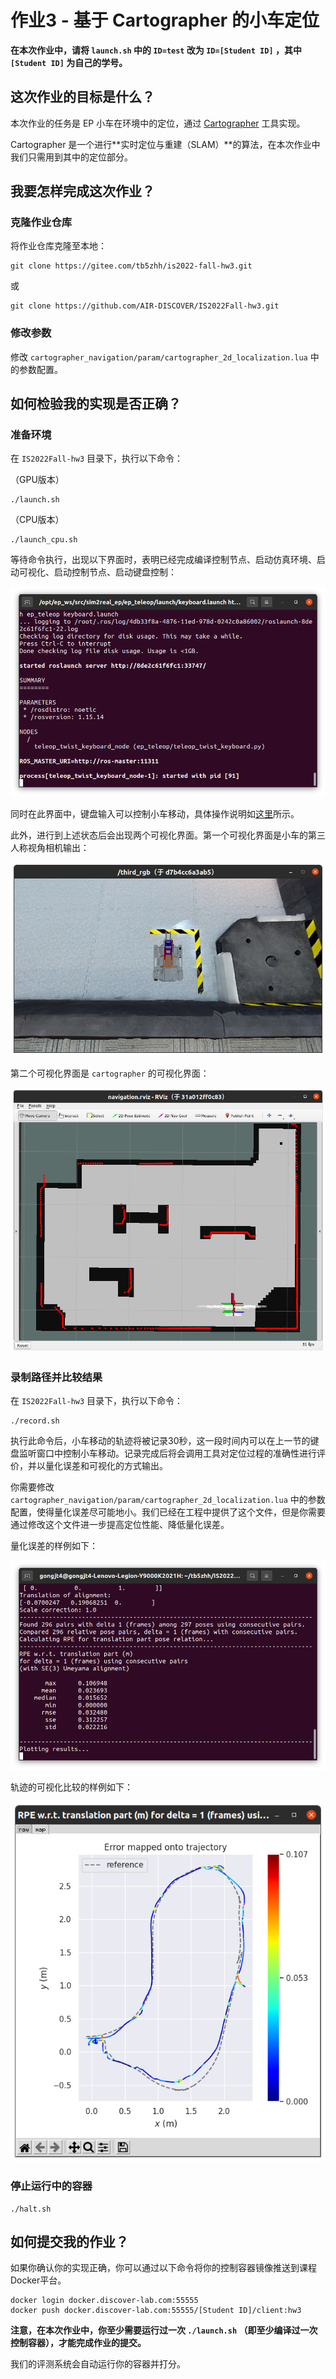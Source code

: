 # 作业3 - 基于 Cartographer 的小车定位

**在本次作业中，请将 `launch.sh` 中的 `ID=test` 改为 `ID=[Student ID]` ，其中 `[Student ID]` 为自己的学号。**

## 这次作业的目标是什么？

本次作业的任务是 EP 小车在环境中的定位，通过 [Cartographer](https://github.com/cartographer-project/cartographer) 工具实现。

Cartographer 是一个进行**实时定位与重建（SLAM）**的算法，在本次作业中我们只需用到其中的定位部分。

## 我要怎样完成这次作业？

### 克隆作业仓库

将作业仓库克隆至本地：

```
git clone https://gitee.com/tb5zhh/is2022-fall-hw3.git
```

或

```
git clone https://github.com/AIR-DISCOVER/IS2022Fall-hw3.git
```

### 修改参数

修改 `cartographer_navigation/param/cartographer_2d_localization.lua` 中的参数配置。


## 如何检验我的实现是否正确？

### 准备环境

在 `IS2022Fall-hw3` 目录下，执行以下命令：

（GPU版本）
```shell
./launch.sh
```

（CPU版本）
```shell
./launch_cpu.sh
```

等待命令执行，出现以下界面时，表明已经完成编译控制节点、启动仿真环境、启动可视化、启动控制节点、启动键盘控制：

![launch](assets/hw3-launch.png)

同时在此界面中，键盘输入可以控制小车移动，具体操作说明如[这里](https://air-discover.github.io/Intelligent-Systems-2022Fall/how-to/start-sim-ep/#2)所示。

此外，进行到上述状态后会出现两个可视化界面。第一个可视化界面是小车的第三人称视角相机输出：

![](assets/hw3-third-rgb.png)

第二个可视化界面是 `cartographer` 的可视化界面：

![](assets/hw3-rviz.png)

### 录制路径并比较结果

在 `IS2022Fall-hw3` 目录下，执行以下命令：

```shell
./record.sh
```

执行此命令后，小车移动的轨迹将被记录30秒，这一段时间内可以在上一节的键盘监听窗口中控制小车移动。记录完成后将会调用工具对定位过程的准确性进行评价，并以量化误差和可视化的方式输出。

你需要修改 `cartographer_navigation/param/cartographer_2d_localization.lua` 中的参数配置，使得量化误差尽可能地小。我们已经在工程中提供了这个文件，但是你需要通过修改这个文件进一步提高定位性能、降低量化误差。

量化误差的样例如下：

![hw3-result-val](assets/hw3-result-val.png)

轨迹的可视化比较的样例如下：

![hw3-result-viz](assets/hw3-result-viz.png)


### 停止运行中的容器

```shell
./halt.sh
```

## 如何提交我的作业？

如果你确认你的实现正确，你可以通过以下命令将你的控制容器镜像推送到课程Docker平台。

```shell
docker login docker.discover-lab.com:55555
docker push docker.discover-lab.com:55555/[Student ID]/client:hw3
```

**注意，在本次作业中，你至少需要运行过一次 `./launch.sh` （即至少编译过一次控制容器），才能完成作业的提交。**

我们的评测系统会自动运行你的容器并打分。    